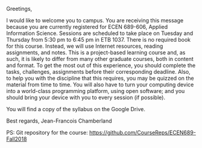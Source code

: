 Greetings,

I would like to welcome you to campus. You are receiving this message because you are currently registered for ECEN 689-606, Applied Information Science. Sessions are scheduled to take place on Tuesday and Thursday from 5:30 pm to 6:45 pm in ETB 1037. There is no required book for this course. Instead, we will use Internet resources, reading assignments, and notes. This is a project-based learning course and, as such, it is likely to differ from many other graduate courses, both in content and format. To get the most out of this experience, you should complete the tasks, challenges, assignments before their corresponding deadline. Also, to help you with the discipline that this requires, you may be quizzed on the material from time to time. You will also have to turn your computing device into a world-class programming platform, using open software; and you should bring your device with you to every session (if possible).

You will find a copy of the syllabus on the Google Drive.

Best regards,
Jean-Francois Chamberland

PS: Git repository for the course: https://github.com/CourseReps/ECEN689-Fall2018

